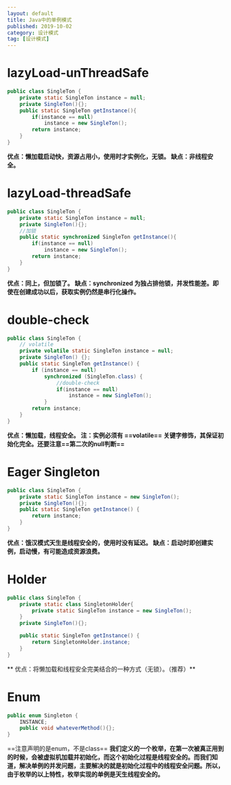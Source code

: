 ```yaml
---
layout: default
title: Java中的单例模式
published: 2019-10-02
category: 设计模式
tag: [设计模式]
---
```

# lazyLoad-unThreadSafe

```java
public class SingleTon {
    private static SingleTon instance = null;
    private SingleTon(){};
    public static SingleTon getInstance(){
        if(instance == null)
            instance = new SingleTon();
        return instance;
    }
}
```
**优点：懒加载启动快，资源占用小，使用时才实例化，无锁。
缺点：非线程安全。**

# lazyLoad-threadSafe
```java
public class SingleTon {
    private static SingleTon instance = null;
    private SingleTon(){};
    //加锁
    public static synchronized SingleTon getInstance(){
        if(instance == null)
            instance = new SingleTon();
        return instance;
    }
}
```
 **优点：同上，但加锁了。
 缺点：synchronized 为独占排他锁，并发性能差。即使在创建成功以后，获取实例仍然是串行化操作。**

# double-check

```java
public class SingleTon {
	// volatile
    private volatile static SingleTon instance = null;
    private SingleTon() {};
    public static SingleTon getInstance() {
        if (instance == null)
            synchronized (SingleTon.class) {
            	//double-check
                if(instance == null)
                    instance = new SingleTon();
            }
        return instance;
    }
}
```
**优点：懒加载，线程安全。
 注：实例必须有 ==volatile== 关键字修饰，其保证初始化完全。还要注意==第二次的null判断==**
# Eager Singleton

```java
public class SingleTon {
    private static SingleTon instance = new SingleTon();
    private SingleTon(){};
    public static SingleTon getInstance() {
        return instance;
    }
}
```
**优点：饿汉模式天生是线程安全的，使用时没有延迟。
 缺点：启动时即创建实例，启动慢，有可能造成资源浪费。**

# Holder
```java
public class SingleTon {
    private static class SingletonHolder{
        private static SingleTon instance = new SingleTon();
    }
    private SingleTon(){};

    public static SingleTon getInstance() {
        return SingletonHolder.instance;
    }
}
```
** 优点：将懒加载和线程安全完美结合的一种方式（无锁）。（推荐）**

# Enum

```java
public enum Singleton {
    INSTANCE;
    public void whateverMethod(){};
}
```
==注意声明的是enum，不是class==
**我们定义的一个枚举，在第一次被真正用到的时候，会被虚拟机加载并初始化，而这个初始化过程是线程安全的。而我们知道，解决单例的并发问题，主要解决的就是初始化过程中的线程安全问题。所以，由于枚举的以上特性，枚举实现的单例是天生线程安全的。**
